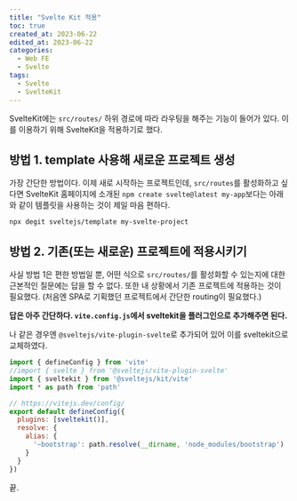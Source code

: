 ```yaml
---
title: "Svelte Kit 적용"
toc: true
created_at: 2023-06-22
edited_at: 2023-06-22
categories:
  - Web FE
  - Svelte
tags:
  - Svelte
  - SvelteKit
---
```


SvelteKit에는 `src/routes/` 하위 경로에 따라 라우팅을 해주는 기능이 들어가 있다. 이를 이용하기 위해 SvelteKit을 적용하기로 했다.

## 방법 1. template 사용해 새로운 프로젝트 생성

가장 간단한 방법이다. 이제 새로 시작하는 프로젝트인데, `src/routes`를 활성화하고 싶다면 SvelteKit 홈페이지에 소개된 `npm create svelte@latest my-app`보다는 아래와 같이 템플릿을 사용하는 것이 제일 마음 편하다.
```
npx degit sveltejs/template my-svelte-project
```

## 방법 2. 기존(또는 새로운) 프로젝트에 적용시키기

사실 방법 1은 편한 방법일 뿐, 어떤 식으로 `src/routes/`를 활성화할 수 있는지에 대한 근본적인 질문에는 답을 할 수 없다. 또한 내 상황에서 기존 프로젝트에 적용하는 것이 필요했다. (처음엔 SPA로 기획했던 프로젝트에서 간단한 routing이 필요했다.)

__답은 아주 간단하다. `vite.config.js`에서 sveltekit을 플러그인으로 추가해주면 된다.__

나 같은 경우엔 `@sveltejs/vite-plugin-svelte`로 추가되어 있어 이를 sveltekit으로 교체하였다.

```js
import { defineConfig } from 'vite'
//import { svelte } from '@sveltejs/vite-plugin-svelte'
import { sveltekit } from '@sveltejs/kit/vite'
import * as path from 'path'

// https://vitejs.dev/config/
export default defineConfig({
  plugins: [sveltekit()],
  resolve: {
    alias: {
      '~bootstrap': path.resolve(__dirname, 'node_modules/bootstrap')
    }
  }
})
```

끝.